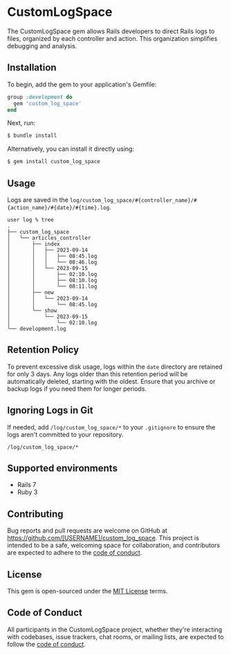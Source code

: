 # CustomLogSpace

The CustomLogSpace gem allows Rails developers to direct Rails logs to files, organized by each controller and action. This organization simplifies debugging and analysis.

## Installation

To begin, add the gem to your application's Gemfile:

```ruby
group :development do
  gem 'custom_log_space'
end
```

Next, run:

```bash
$ bundle install
```

Alternatively, you can install it directly using:

```bash
$ gem install custom_log_space
```

## Usage
Logs are saved in the `log/custom_log_space/#{controller_name}/#{action_name}/#{date}/#{time}.log`.

```
user log % tree
.
├── custom_log_space
│   └── articles_controller
│       ├── index
│       │   ├── 2023-09-14
│       │   │   ├── 08:45.log
│       │   │   └── 08:46.log
│       │   └── 2023-09-15
│       │       ├── 02:10.log
│       │       ├── 08:10.log
│       │       └── 08:11.log
│       ├── new
│       │   └── 2023-09-14
│       │       └── 08:45.log
│       └── show
│           └── 2023-09-15
│               └── 02:10.log
└── development.log
```

## Retention Policy

To prevent excessive disk usage, logs within the `date` directory are retained for only 3 days. Any logs older than this retention period will be automatically deleted, starting with the oldest. Ensure that you archive or backup logs if you need them for longer periods.

## Ignoring Logs in Git
If needed, add `/log/custom_log_space/*` to your `.gitignore` to ensure the logs aren't committed to your repository.
```
/log/custom_log_space/*
```

## Supported environments
- Rails 7
- Ruby 3

## Contributing

Bug reports and pull requests are welcome on GitHub at https://github.com/[USERNAME]/custom_log_space. This project is intended to be a safe, welcoming space for collaboration, and contributors are expected to adhere to the [code of conduct](https://github.com/[USERNAME]/custom_log_space/blob/main/CODE_OF_CONDUCT.md).

## License

This gem is open-sourced under the [MIT License](https://opensource.org/licenses/MIT) terms.

## Code of Conduct

All participants in the CustomLogSpace project, whether they're interacting with codebases, issue trackers, chat rooms, or mailing lists, are expected to follow the [code of conduct](https://github.com/nishikawa1031/custom_logger/blob/main/CODE_OF_CONDUCT.md).
